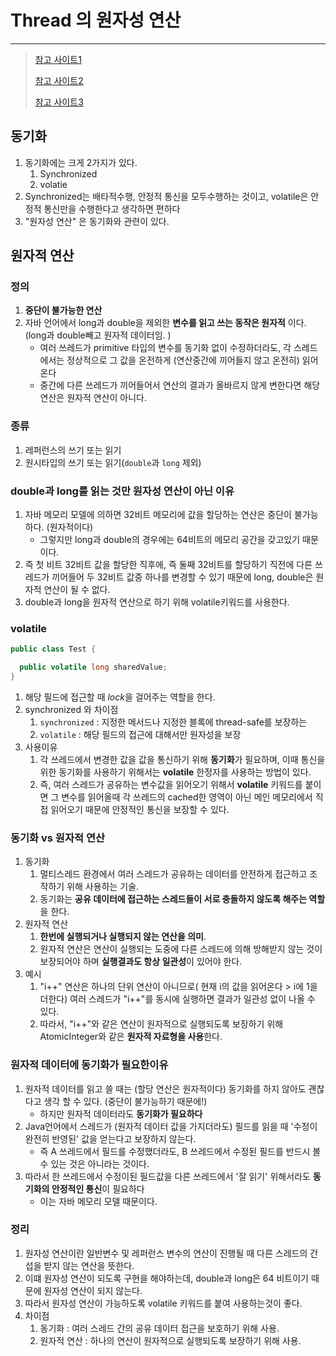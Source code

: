 # Thread 의 원자성 연산

---

>[참고 사이트1](https://javabom.tistory.com/94)
>
>[참고 사이트2](https://sslblog.tistory.com/201)
>
>[참고 사이트3](https://ccomccomhan.tistory.com/138)

## 동기화

1. 동기화에는 크게 2가지가 있다. 
   1. Synchronized
   2. volatie
2. Synchronized는 배타적수행, 안정적 통신을 모두수행하는 것이고, volatile은 안정적 통신만을 수행한다고 생각하면 편하다
3. "원자성 연산" 은 동기화와 관련이 있다. 

## 원자적 연산 

### 정의 

1. **중단이 불가능한 연산**
2. 자바 언어에서 long과 double을 제외한 **변수를 읽고 쓰는 동작은 원자적** 이다. (long과 double빼고 원자적 데이터임. )
   - 여러 쓰레드가 primitive 타입의 변수를 동기화 없이 수정하더라도, 각 스레드에서는 정상적으로 그 값을 온전하게 (연산중간에 끼어들지 않고 온전히) 읽어온다
   - 중간에 다른 쓰레드가 끼어들어서 연산의 결과가 올바르지 않게 변한다면 해당 연산은 원자적 연산이 아니다.

### 종류

1. 레퍼런스의 쓰기 또는 읽기
2. 원시타입의 쓰기 또는 읽기(`double`과 `long` 제외)

### double과 long를 읽는 것만 원자성 연산이 아닌 이유 

1. 자바 메모리 모델에 의하면 32비트 메모리에 값을 할당하는 연산은 중단이 불가능하다. (원자적이다)
   - 그렇지만 long과 double의 경우에는 64비트의 메모리 공간을 갖고있기 때문이다.
2. 즉 첫 비트 32비트 값을 할당한 직후에, 즉 둘째 32비트를 할당하기 직전에 다른 쓰레드가 끼어들어 두 32비트 값중 하나를 변경할 수 있기 때문에 long, double은 원자적 연산이 될 수 없다.
3. double과 long을 원자적 연산으로 하기 위해 volatile키워드를 사용한다. 

### volatile

```java
public class Test {

  public volatile long sharedValue;
}
```

1. 해당 필드에 접근할 때 *lock*을 걸어주는 역할을 한다. 
2. synchronized 와 차이점
   1. `synchronized` :  지정한 메서드나 지정한 블록에 thread-safe를 보장하는 
   2. `volatile` :  해당 필드의 접근에 대해서만 원자성을 보장
3. 사용이유
   1. 각 쓰레드에서 변경한 값을 값을 통신하기 위해 **동기화**가 필요하며, 이때 통신을 위한 동기화를 사용하기 위해서는 **volatile** 한정자를 사용하는 방법이 있다. 
   2. 즉, 여러 스레드가 공유하는 변수값을 읽어오기 위해서 **volatile** 키워드를 붙이면 그 변수를 읽어올때 각 쓰레드의 cached한 영역이 아닌 메인 메모리에서 직접 읽어오기 때문에 안정적인 통신을 보장할 수 있다. 

### 동기화  vs  원자적 연산

1. 동기화
   1. 멀티스레드 환경에서 여러 스레드가 공유하는 데이터를 안전하게 접근하고 조작하기 위해 사용하는 기술.
   2. 동기화는 **공유 데이터에 접근하는 스레드들이 서로 충돌하지 않도록 해주는 역할**을 한다.
2. 원자적 연산 
   1. **한번에 실행되거나 실행되지 않는 연산을 의미**.
   2. 원자적 연산은 연산이 실행되는 도중에 다른 스레드에 의해 방해받지 않는 것이 보장되어야 하며 **실행결과도 항상 일관성**이 있어야 한다.
3. 예시
   1. "i++" 연산은 하나의 단위 연산이 아니므로( 현재 i의 값을 읽어온다 > i에 1을 더한다) 여러 스레드가 "i++"를 동시에 실행하면 결과가 일관성 없이 나올 수 있다.
   2. 따라서, "i++"와 같은 연산이 원자적으로 실행되도록 보장하기 위해 AtomicInteger와 같은 **원자적 자료형을 사용**한다.

### 원자적 데이터에 동기화가 필요한이유  

1. 원자적 데이터를 읽고 쓸 때는 (할당 연산은 원자적이다) 동기화를 하지 않아도 괜찮다고 생각 할 수 있다. (중단이 불가능하기 때문에!)
   - 하지만 원자적 데이터라도 **동기화가 필요하다**
2. Java언어에서 스레드가 (원자적 데이터 값을 가지더라도) 필드를 읽을 때 '수정이 완전히 반영된' 값을 얻는다고 보장하지 않는다.
   - 즉 A 쓰레드에서 필드를 수정했더라도, B 쓰레드에서 수정된 필드를 반드시 볼 수 있는 것은 아니라는 것이다.
3. 따라서 한 쓰레드에서 수정이된 필드값을 다른 쓰레드에서 '잘 읽기' 위해서라도 **동기화의 안정적인 통신**이 필요하다
   - 이는 자바 메모리 모델 때문이다.

### 정리

1. 원자성 연산이란 일반변수 및 레퍼런스 변수의 연산이 진행될 때 다른 스레드의 간섭을 받지 않는 연산을 뜻한다. 
2. 이떄 원자성 연산이 되도록 구현을 해야하는데, double과 long은 64 비트이기 때문에 원자성 연산이 되지 않는다. 
3. 따라서 원자성 연산이 가능하도록 volatile 키워드를 붙여 사용하는것이 좋다. 
4. 차이점
   1. 동기화 : 여러 스레드 간의 공유 데이터 접근을 보호하기 위해 사용.
   2. 원자적 연산 : 하나의 연산이 원자적으로 실행되도록 보장하기 위해 사용.

